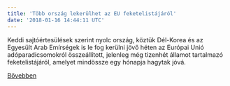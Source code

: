 ```yaml
---
title: 'Több ország lekerülhet az EU feketelistájáról'
date: '2018-01-16 14:44:11 UTC'
---
```


Keddi sajtóértesülések szerint nyolc ország, köztük Dél-Korea és az Egyesült Arab Emírségek is le fog kerülni jövő héten az Európai Unió adóparadicsomokról összeállított, jelenleg még tizenhét államot tartalmazó feketelistájáról, amelyet mindössze egy hónapja hagytak jóvá.


[Bővebben](http://ift.tt/2FHrDbf)
